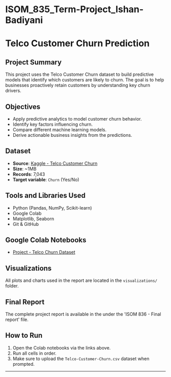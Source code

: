 # ISOM_835_Term-Project_Ishan-Badiyani

# Telco Customer Churn Prediction

## Project Summary
This project uses the Telco Customer Churn dataset to build predictive models that identify which customers are likely to churn. The goal is to help businesses proactively retain customers by understanding key churn drivers.

## Objectives
- Apply predictive analytics to model customer churn behavior.
- Identify key factors influencing churn.
- Compare different machine learning models.
- Derive actionable business insights from the predictions.

## Dataset
- **Source**: [Kaggle - Telco Customer Churn](https://www.kaggle.com/datasets/blastchar/telco-customer-churn)
- **Size**: ~1MB
- **Records**: 7,043
- **Target variable**: `Churn` (Yes/No)

## Tools and Libraries Used
- Python (Pandas, NumPy, Scikit-learn)
- Google Colab
- Matplotlib, Seaborn
- Git & GitHub

## Google Colab Notebooks
- [Project - Telco Churn Dataset](https://colab.research.google.com/drive/1iSq63pRF4bh0DSejMZkqlhPyCKFR5k3R?usp=sharing)


## Visualizations
All plots and charts used in the report are located in the `visualizations/` folder.

## Final Report
The complete project report is available in the under the 'ISOM 836 - Final report' file.

## How to Run
1. Open the Colab notebooks via the links above.
2. Run all cells in order.
3. Make sure to upload the `Telco-Customer-Churn.csv` dataset when prompted.

---

